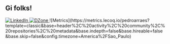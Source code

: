 ## Gi folks!

<div align="left">
  <a href="https://www.linkedin.com/in/pedro-arraes-a4667224/">
    <img
      src="https://img.shields.io/badge/pedroarraes-blue?style=flat-square&logo=Linkedin&logoColor=white&link=https://www.linkedin.com/in/pedro-arraes-a4667224/"
      alt="LinkedIn"
    />
  </a>
  <a href="https://dzone.com/users/4657319/parraes.html">
    <img
      src="https://img.shields.io/badge/pedroarraes-green?style=flat-square&logo=DZone&logoColor=white&link=https://dzone.com/users/4657319/parraes.html"
      alt="DZone"
    />
  </a>
![Metrics](https://metrics.lecoq.io/pedroarraes?template=classic&base=header%2C%20activity%2C%20community%2C%20repositories%2C%20metadata&base.indepth=false&base.hireable=false&base.skip=false&config.timezone=America%2FSao_Paulo)